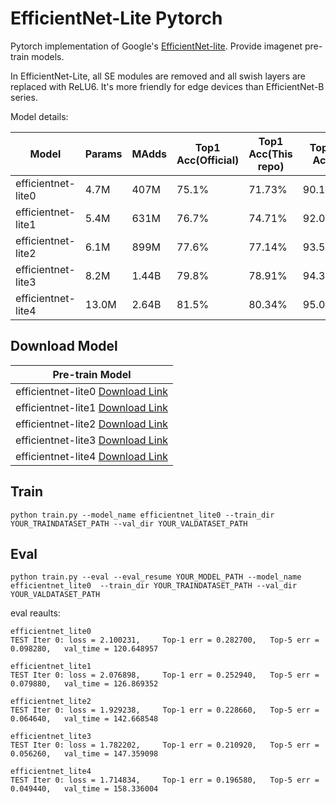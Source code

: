 # EfficientNet-Lite Pytorch

Pytorch implementation  of Google's [EfficientNet-lite](https://github.com/tensorflow/tpu/tree/master/models/official/efficientnet/lite). Provide imagenet pre-train models.

In EfficientNet-Lite, all SE modules are removed and all swish layers are replaced with ReLU6. It's more friendly for edge devices than EfficientNet-B series.


Model details:

|**Model** | **Params** | **MAdds** | **Top1 Acc(Official)** | **Top1 Acc(This repo)** | **Top5 Acc**|
|----------|-----|-------|-------|-------|-------|
|efficientnet-lite0 | 4.7M | 407M |  75.1% | 71.73% |90.17% | 
|efficientnet-lite1 | 5.4M | 631M |  76.7% | 74.71% |92.01% | 
|efficientnet-lite2 | 6.1M | 899M |  77.6% | 77.14% |93.54% | 
|efficientnet-lite3 | 8.2M | 1.44B |  79.8% | 78.91% |94.37% | 
|efficientnet-lite4 |13.0M | 2.64B |  81.5% | 80.34% |95.06% | 

## Download Model

|**Pre-train Model** |
|----------|
|efficientnet-lite0 [Download Link](https://github.com/RangiLyu/EfficientNet-Lite/releases/download/v1.0/efficientnet_lite0.pth) |
|efficientnet-lite1 [Download Link](https://github.com/RangiLyu/EfficientNet-Lite/releases/download/v1.0/efficientnet_lite1.pth) |
|efficientnet-lite2 [Download Link](https://github.com/RangiLyu/EfficientNet-Lite/releases/download/v1.0/efficientnet_lite2.pth) |
|efficientnet-lite3 [Download Link](https://github.com/RangiLyu/EfficientNet-Lite/releases/download/v1.0/efficientnet_lite3.pth) |
|efficientnet-lite4 [Download Link](https://github.com/RangiLyu/EfficientNet-Lite/releases/download/v1.0/efficientnet_lite4.pth) |

## Train

```
python train.py --model_name efficientnet_lite0 --train_dir YOUR_TRAINDATASET_PATH --val_dir YOUR_VALDATASET_PATH
```

## Eval

```
python train.py --eval --eval_resume YOUR_MODEL_PATH --model_name efficientnet_lite0  --train_dir YOUR_TRAINDATASET_PATH --val_dir YOUR_VALDATASET_PATH
```

eval reaults:

```
efficientnet_lite0
TEST Iter 0: loss = 2.100231,     Top-1 err = 0.282700,   Top-5 err = 0.098280,   val_time = 120.648957

efficientnet_lite1
TEST Iter 0: loss = 2.076898,     Top-1 err = 0.252940,   Top-5 err = 0.079880,   val_time = 126.869352

efficientnet_lite2
TEST Iter 0: loss = 1.929238,     Top-1 err = 0.228660,   Top-5 err = 0.064640,   val_time = 142.668548

efficientnet_lite3
TEST Iter 0: loss = 1.782202,     Top-1 err = 0.210920,   Top-5 err = 0.056260,   val_time = 147.359098

efficientnet_lite4
TEST Iter 0: loss = 1.714834,     Top-1 err = 0.196580,   Top-5 err = 0.049440,   val_time = 158.336004
```


